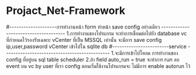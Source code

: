 # Projact_Net-Framework
#--------------------การทำงานหน้า form ทำหน้า save config อย่างเดียว -------------------------------------
1.การทำงานของโปรแกรม จะทำการเชื่อมต่อไปยัง database vc ที่กำหนดไว้รองรับเฉพาะ vCenter ที่เป็น MSSQL เท่านั้น 
จะมีการ save config ip,user,password vCenter เข้าไปใน sqlite db 
#------------------------service ---------------------------------------------
1.จะมีการเข้าไปโหลด การทำงานของ config ที่อยู่บน sql table scheduler 
2.ถ้า field auto_run = true จะทำการ run ลบ event บน vc by user ที่เรา config ตอนเริ่มใช้งานโปรแกรมจะ ไม่มีการ enable autorun ไว้
